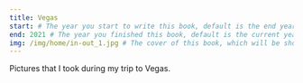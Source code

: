 ```yaml
---
title: Vegas 
start: # The year you start to write this book, default is the end year.
end: 2021 # The year you finished this book, default is the current year.
img: /img/home/in-out_1.jpg # The cover of this book, which will be shown in the home slides and the book index page.
---
```

Pictures that I took during my trip to Vegas.
